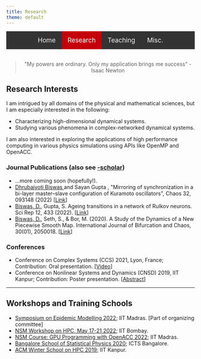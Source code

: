```yaml
---
title: Research
theme: default
---
```


<style>
    
/* Add a black background color to the top navigation */
.topnav {
  background-color: #333;
  overflow: hidden;
  display:flex;
  justify-content:center;
}

/* Style the links inside the navigation bar */
.topnav a {
  float: left;
  color: #f2f2f2;
  text-align: center;
  padding: 14px 16px;
  text-decoration: none;
  font-size: 17px;
}

/* Change the color of links on hover */
.topnav a:hover {
  background-color: #ddd;
  color: black;
}

/* Add a color to the active/current link */
.topnav a.active {
  background-color: #c4000a;
  color: white;
}
</style>
<div class="topnav">
<div>
  <a href="index.html">Home</a>
  <a class="active" href="res_pub_conf.html">Research</a>
  <a href="teaching.html">Teaching</a>
  <a href="misc.html">Misc.</a>
</div>
</div>
<br>

<link rel="stylesheet" href="https://cdnjs.cloudflare.com/ajax/libs/font-awesome/4.7.0/css/font-awesome.min.css">

> <div align="center"> <p> "My powers are ordinary. Only my application brings me success" - Isaac Newton </p> </div>

## Research Interests

I am intrigued by all domains of the physical and mathematical sciences, but I am especially interested in the following:

- Characterizing high-dimensional dynamical systems.
- Studying various phenomena in complex-networked dynamical systems.

I am also interested in exploring the applications of high performance computing in various physics simulations using APIs like OpenMP and OpenACC.

### Journal Publications (also see [<i class="fa fa-google fa-1x"></i>-scholar])

- ...more coming soon (hopefully!).
- <u>Dhrubajyoti Biswas </u> and Sayan Gupta , "Mirroring of synchronization in a bi-layer master–slave configuration of Kuramoto oscillators", Chaos 32, 093148 (2022) [[Link](https://doi.org/10.1063/5.0109797)]
- <u>Biswas, D.</u>, Gupta, S. Ageing transitions in a network of Rulkov neurons. Sci Rep 12, 433 (2022). [[Link](https://www.nature.com/articles/s41598-021-03844-1)]
- <u>Biswas, D.</u>, Seth, S., & Bor, M. (2020). A Study of the Dynamics of a New Piecewise Smooth Map. International Journal of Bifurcation and Chaos, 30(01), 2050018. [[Link](https://doi.org/10.1142/s0218127420500182)]
  
### Conferences 

- Conference on Complex Systems (CCS) 2021, Lyon, France; Contribution: Oral presentation. [[Video](https://youtu.be/mEFnagnaJ8o)]
- Conference on Nonlinear Systems and Dynamics (CNSD) 2019, IIT Kanpur; Contribution: Poster presentation. [[Abstract](https://drive.google.com/file/d/1BwhtvaU8ry7BzrPUEN89Edus2fryKQdq/view)]

---

## Workshops and Training Schools

- [Symposium on Epidemic Modelling 2022](https://web.iitm.ac.in/ccsd/workshops/episymp22/index.html); IIT Madras. [Part of organizing committee]
- [NSM Workshop on HPC, May 17-21 2022](https://www.me.iitb.ac.in/~sgopalak/nsmhpccfd2022/); IIT Bombay.
- [NSM Course: GPU Programming with OpenACC 2022](https://www.cse.iitm.ac.in/~rupesh/events/openacc2022/); IIT Madras.
- [Bangalore School of Statistical Physics 2020](https://www.icts.res.in/program/bssp2020); ICTS Bangalore.
- [ACM Winter School on HPC 2019](https://cse.iitk.ac.in/users/pmalakar/acmwshpc2019.html); IIT Kanpur.


[<i class="fa fa-google fa-1x"></i>-scholar]: https://scholar.google.com/citations?hl=en&view_op=list_works&alert_preview_top_rm=2&authuser=2&gmla=AJsN-F6rWGoE7sGF-2nr8CLDhXm_38Ftp_fxX0X6ieV4zVOmsXvQaDZkf6P2HSbFReOJ4TNweS9QakTMbQz0h0yQ-0dhqCcDUmkL28jKTIbk-G91L3hjPyE&user=2OR7h7kAAAAJ
